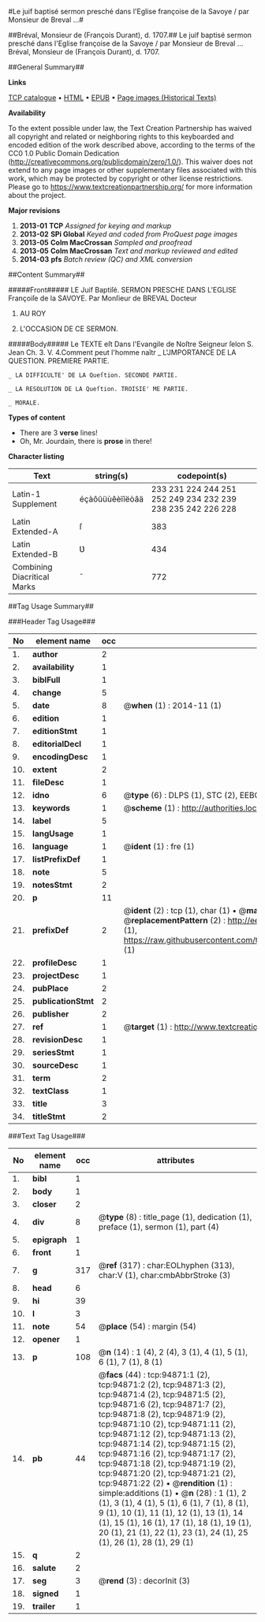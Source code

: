 #Le juif baptisé sermon presché dans l'Eglise françoise de la Savoye / par Monsieur de Breval ...#

##Bréval, Monsieur de (François Durant), d. 1707.##
Le juif baptisé sermon presché dans l'Eglise françoise de la Savoye / par Monsieur de Breval ...
Bréval, Monsieur de (François Durant), d. 1707.

##General Summary##

**Links**

[TCP catalogue](http://www.ota.ox.ac.uk/tcp/)  • 
[HTML](http://tei.it.ox.ac.uk/tcp/Texts-HTML/free/A29/A29335.html)  • 
[EPUB](http://tei.it.ox.ac.uk/tcp/Texts-EPUB/free/A29/A29335.epub) • 
[Page images (Historical Texts)](https://historicaltexts.jisc.ac.uk/eebo-12877245e)

**Availability**

To the extent possible under law, the Text Creation Partnership has waived all copyright and related or neighboring rights to this keyboarded and encoded edition of the work described above, according to the terms of the CC0 1.0 Public Domain Dedication (http://creativecommons.org/publicdomain/zero/1.0/). This waiver does not extend to any page images or other supplementary files associated with this work, which may be protected by copyright or other license restrictions. Please go to https://www.textcreationpartnership.org/ for more information about the project.

**Major revisions**

1. __2013-01__ __TCP__ *Assigned for keying and markup*
1. __2013-02__ __SPi Global__ *Keyed and coded from ProQuest page images*
1. __2013-05__ __Colm MacCrossan__ *Sampled and proofread*
1. __2013-05__ __Colm MacCrossan__ *Text and markup reviewed and edited*
1. __2014-03__ __pfs__ *Batch review (QC) and XML conversion*

##Content Summary##

#####Front#####
LE Juif Baptiſé. SERMON PRESCHE DANS L'EGLISE Françoiſe de la SAVOYE. Par Monſieur de BREVAL Docteur
1. AU ROY

1. L'OCCASION DE CE SERMON.

#####Body#####
Le TEXTE eſt Dans l'Evangile de Noſtre Seigneur ſelon S. Jean Ch. 3. V. 4.Comment peut l'homme naîtr
    _ L'JMPORTANCE DE LA QUESTION. PREMIERE PARTIE.

    _ LA DIFFICULTE' DE LA Queſtion. SECONDE PARTIE.

    _ LA RESOLUTION DE LA Queſtion. TROISIE' ME PARTIE.

    _ MORALE.

**Types of content**

  * There are 3 **verse** lines!
  * Oh, Mr. Jourdain, there is **prose** in there!

**Character listing**


|Text|string(s)|codepoint(s)|
|---|---|---|
|Latin-1 Supplement|éçàôûüùêèïîëòâä|233 231 224 244 251 252 249 234 232 239 238 235 242 226 228|
|Latin Extended-A|ſ|383|
|Latin Extended-B|Ʋ|434|
|Combining             Diacritical Marks|̄|772|

##Tag Usage Summary##

###Header Tag Usage###

|No|element name|occ|attributes|
|---|---|---|---|
|1.|__author__|2||
|2.|__availability__|1||
|3.|__biblFull__|1||
|4.|__change__|5||
|5.|__date__|8| @__when__ (1) : 2014-11 (1)|
|6.|__edition__|1||
|7.|__editionStmt__|1||
|8.|__editorialDecl__|1||
|9.|__encodingDesc__|1||
|10.|__extent__|2||
|11.|__fileDesc__|1||
|12.|__idno__|6| @__type__ (6) : DLPS (1), STC (2), EEBO-CITATION (1), OCLC (1), VID (1)|
|13.|__keywords__|1| @__scheme__ (1) : http://authorities.loc.gov/ (1)|
|14.|__label__|5||
|15.|__langUsage__|1||
|16.|__language__|1| @__ident__ (1) : fre (1)|
|17.|__listPrefixDef__|1||
|18.|__note__|5||
|19.|__notesStmt__|2||
|20.|__p__|11||
|21.|__prefixDef__|2| @__ident__ (2) : tcp (1), char (1)  •  @__matchPattern__ (2) : ([0-9\-]+):([0-9IVX]+) (1), (.+) (1)  •  @__replacementPattern__ (2) : http://eebo.chadwyck.com/downloadtiff?vid=$1&page=$2 (1), https://raw.githubusercontent.com/textcreationpartnership/Texts/master/tcpchars.xml#$1 (1)|
|22.|__profileDesc__|1||
|23.|__projectDesc__|1||
|24.|__pubPlace__|2||
|25.|__publicationStmt__|2||
|26.|__publisher__|2||
|27.|__ref__|1| @__target__ (1) : http://www.textcreationpartnership.org/docs/. (1)|
|28.|__revisionDesc__|1||
|29.|__seriesStmt__|1||
|30.|__sourceDesc__|1||
|31.|__term__|2||
|32.|__textClass__|1||
|33.|__title__|3||
|34.|__titleStmt__|2||


###Text Tag Usage###

|No|element name|occ|attributes|
|---|---|---|---|
|1.|__bibl__|1||
|2.|__body__|1||
|3.|__closer__|2||
|4.|__div__|8| @__type__ (8) : title_page (1), dedication (1), preface (1), sermon (1), part (4)|
|5.|__epigraph__|1||
|6.|__front__|1||
|7.|__g__|317| @__ref__ (317) : char:EOLhyphen (313), char:V (1), char:cmbAbbrStroke (3)|
|8.|__head__|6||
|9.|__hi__|39||
|10.|__l__|3||
|11.|__note__|54| @__place__ (54) : margin (54)|
|12.|__opener__|1||
|13.|__p__|108| @__n__ (14) : 1 (4), 2 (4), 3 (1), 4 (1), 5 (1), 6 (1), 7 (1), 8 (1)|
|14.|__pb__|44| @__facs__ (44) : tcp:94871:1 (2), tcp:94871:2 (2), tcp:94871:3 (2), tcp:94871:4 (2), tcp:94871:5 (2), tcp:94871:6 (2), tcp:94871:7 (2), tcp:94871:8 (2), tcp:94871:9 (2), tcp:94871:10 (2), tcp:94871:11 (2), tcp:94871:12 (2), tcp:94871:13 (2), tcp:94871:14 (2), tcp:94871:15 (2), tcp:94871:16 (2), tcp:94871:17 (2), tcp:94871:18 (2), tcp:94871:19 (2), tcp:94871:20 (2), tcp:94871:21 (2), tcp:94871:22 (2)  •  @__rendition__ (1) : simple:additions (1)  •  @__n__ (28) : 1 (1), 2 (1), 3 (1), 4 (1), 5 (1), 6 (1), 7 (1), 8 (1), 9 (1), 10 (1), 11 (1), 12 (1), 13 (1), 14 (1), 15 (1), 16 (1), 17 (1), 18 (1), 19 (1), 20 (1), 21 (1), 22 (1), 23 (1), 24 (1), 25 (1), 26 (1), 28 (1), 29 (1)|
|15.|__q__|2||
|16.|__salute__|2||
|17.|__seg__|3| @__rend__ (3) : decorInit (3)|
|18.|__signed__|1||
|19.|__trailer__|1||
